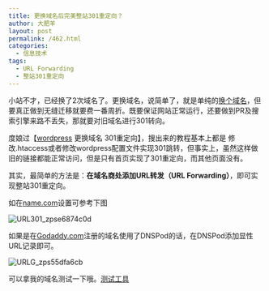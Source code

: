 ```yaml
---
title: 更换域名后完美整站301重定向？
author: 大肥羊
layout: post
permalink: /462.html
categories:
  - 信息技术
tags:
  - URL Forwarding
  - 整站301重定向
---
```

小站不才，已经换了2次域名了。更换域名，说简单了，就是单纯的<a title="wordpress更换域名" href="/426.html" target="_blank">换个域名</a>，但要真正做到无缝迁移就要费一番周折。既要保证网站正常运行，还要做到PR及搜索引擎来路不丢失，那就要对旧域名进行301转向。

度娘过【<a title="wordpress" href="/tag/wordpress" target="_blank">wordpress</a> 更换域名 301重定向】，搜出来的教程基本上都是 修改.htaccess或者修改wordpress配置文件实现301跳转，但事实上，虽然这样做旧的链接都能正常访问，但是只有首页实现了301重定向，而其他页面没有。  


  
其实，最简单的方法是：**在域名商处添加URL转发（URL Forwarding）**，即可实现整站301重定向。

如在<a title="name.com" href="http://ref.name.com/SHNq" target="_blank">name.com</a>设置可参考下图

<img src="https://cyhour.com/wp-content/uploads/2013/01/URL301_zpse6874c0d.jpg" alt="URL301_zpse6874c0d" class="aligncenter size-full wp-image-1321" />

如果是在<a title="Godaddy" href="http://x.co/cycsu" target="_blank">Godaddy.com</a>注册的域名使用了DNSPod的话，在DNSPod添加显性URL记录即可。

<img src="https://cyhour.com/wp-content/uploads/2013/01/URLG_zps55dfa6cb.jpg" alt="URLG_zps55dfa6cb" class="aligncenter size-full wp-image-1322" />

可以拿我的域名测试一下哦。<a title="测试工具" href="http://tool.chinaz.com/pagestatus/" target="_blank">测试工具</a>
